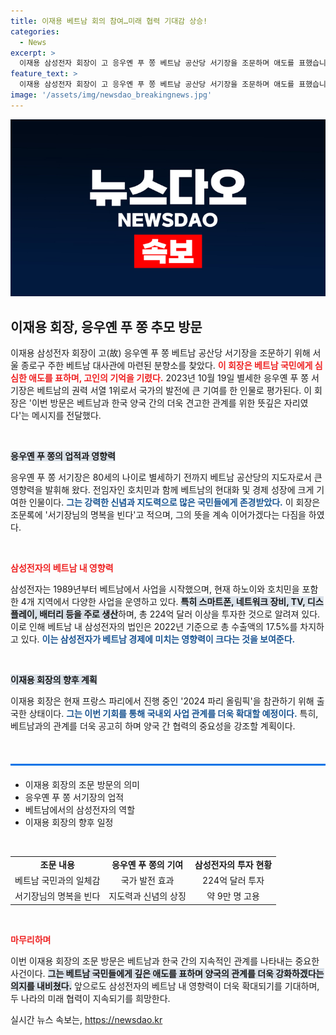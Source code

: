 ```yaml
---
title: 이재용 베트남 회의 참여…미래 협력 기대감 상승!
categories:
  - News
excerpt: >
  이재용 삼성전자 회장이 고 응우옌 푸 쫑 베트남 공산당 서기장을 조문하며 애도를 표했습니다. 조문 소식과 삼성의 베트남 사업 현황이 주목받고 있는 가운데, 두 나라의 협력 강화 의지를 확인할 수 있었습니다.
feature_text: >
  이재용 삼성전자 회장이 고 응우옌 푸 쫑 베트남 공산당 서기장을 조문하며 애도를 표했습니다. 조문 소식과 삼성의 베트남 사업 현황이 주목받고 있는 가운데, 두 나라의 협력 강화 의지를 확인할 수 있었습니다.
image: '/assets/img/newsdao_breakingnews.jpg'
---
```


<p><img src="/assets/img/newsdao_breakingnews.jpg" alt="ontimetimes 속보" /></p>

<h2 data-ke-size="size26">이재용 회장, 응우옌 푸 쫑 추모 방문</h2>

<p data-ke-size="size16">이재용 삼성전자 회장이 고(故) 응우옌 푸 쫑 베트남 공산당 서기장을 조문하기 위해 서울 종로구 주한 베트남 대사관에 마련된 분향소를 찾았다. <b><span style="color: #ee2323;">이 회장은 베트남 국민에게 심심한 애도를 표하며, 고인의 기억을 기렸다.</span></b> 2023년 10월 19일 별세한 응우옌 푸 쫑 서기장은 베트남의 권력 서열 1위로서 국가의 발전에 큰 기여를 한 인물로 평가된다. 이 회장은 '이번 방문은 베트남과 한국 양국 간의 더욱 견고한 관계를 위한 뜻깊은 자리였다'는 메시지를 전달했다.</p>

<p data-ke-size="size16">&nbsp;</p>

<p><b><span style="background-color: #21538527;">응우옌 푸 쫑의 업적과 영향력</span></b></p>

<p data-ke-size="size16">응우옌 푸 쫑 서기장은 80세의 나이로 별세하기 전까지 베트남 공산당의 지도자로서 큰 영향력을 발휘해 왔다. 전임자인 호치민과 함께 베트남의 현대화 및 경제 성장에 크게 기여한 인물이다. <b><span style="color: #1a5490;">그는 강력한 신념과 지도력으로 많은 국민들에게 존경받았다.</span></b> 이 회장은 조문록에 '서기장님의 명복을 빈다'고 적으며, 그의 뜻을 계속 이어가겠다는 다짐을 하였다.</p>

<p data-ke-size="size16">&nbsp;</p>

<p><b><span style="color: #ee2323;">삼성전자의 베트남 내 영향력</span></b></p>

<p data-ke-size="size16">삼성전자는 1989년부터 베트남에서 사업을 시작했으며, 현재 하노이와 호치민을 포함한 4개 지역에서 다양한 사업을 운영하고 있다. <b><span style="background-color: #21538527;">특히 스마트폰, 네트워크 장비, TV, 디스플레이, 배터리 등을 주로 생산</span></b>하며, 총 224억 달러 이상을 투자한 것으로 알려져 있다. 이로 인해 베트남 내 삼성전자의 법인은 2022년 기준으로 총 수출액의 17.5%를 차지하고 있다. <b><span style="color: #1a5490;">이는 삼성전자가 베트남 경제에 미치는 영향력이 크다는 것을 보여준다.</span></b></p>

<p data-ke-size="size16">&nbsp;</p>

<p><b><span style="background-color: #21538527;">이재용 회장의 향후 계획</span></b></p>

<p data-ke-size="size16">이재용 회장은 현재 프랑스 파리에서 진행 중인 '2024 파리 올림픽'을 참관하기 위해 출국한 상태이다. <b><span style="color: #1a5490;">그는 이번 기회를 통해 국내외 사업 관계를 더욱 확대할 예정이다.</span></b> 특히, 베트남과의 관계를 더욱 공고히 하며 양국 간 협력의 중요성을 강조할 계획이다.</p>

<p data-ke-size="size16">&nbsp;</p>

<hr style="height: 3px; background-color: #0073e6; margin: 20px 0; border: none;"/>

<ul>
    <li>이재용 회장의 조문 방문의 의미</li>
    <li>응우옌 푸 쫑 서기장의 업적</li>
    <li>베트남에서의 삼성전자의 역할</li>
    <li>이재용 회장의 향후 일정</li>
</ul>

<p data-ke-size="size16">&nbsp;</p>

<table style="width: 100%; border-collapse: collapse;">
    <tr>
        <td style="text-align: center; height: 17px;"><b>조문 내용</b></td>
        <td style="text-align: center; height: 17px;"><b>응우옌 푸 쫑의 기여</b></td>
        <td style="text-align: center; height: 17px;"><b>삼성전자의 투자 현황</b></td>
    </tr>
    <tr>
        <td style="text-align: center; height: 17px;">베트남 국민과의 일체감</td>
        <td style="text-align: center; height: 17px;">국가 발전 효과</td>
        <td style="text-align: center; height: 17px;">224억 달러 투자</td>
    </tr>
    <tr>
        <td style="text-align: center; height: 17px;">서기장님의 명복을 빈다</td>
        <td style="text-align: center; height: 17px;">지도력과 신념의 상징</td>
        <td style="text-align: center; height: 17px;">약 9만 명 고용</td>
    </tr>
</table>

<p data-ke-size="size16">&nbsp;</p>

<p><b><span style="color: #ee2323;">마무리하며</span></b></p>

<p data-ke-size="size16">이번 이재용 회장의 조문 방문은 베트남과 한국 간의 지속적인 관계를 나타내는 중요한 사건이다. <b><span style="background-color: #21538527;">그는 베트남 국민들에게 깊은 애도를 표하며 양국의 관계를 더욱 강화하겠다는 의지를 내비쳤다.</span></b> 앞으로도 삼성전자의 베트남 내 영향력이 더욱 확대되기를 기대하며, 두 나라의 미래 협력이 지속되기를 희망한다.</p>
실시간 뉴스 속보는, <a href="https://newsdao.kr" rel="dofollow">https://newsdao.kr</a>


